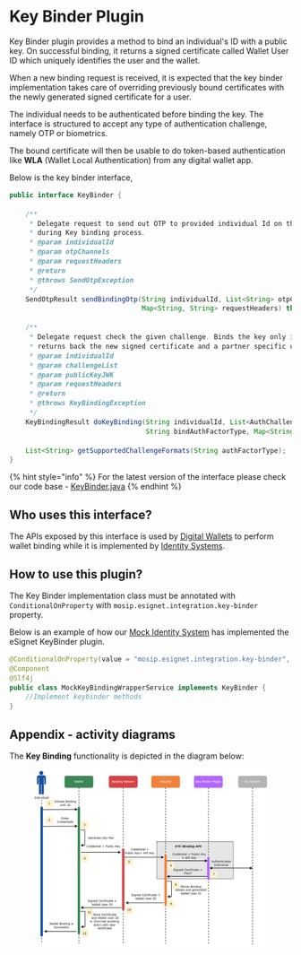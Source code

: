 # Key Binder Plugin

Key Binder plugin provides a method to bind an individual's ID with a public key. On successful binding, it returns a signed certificate called Wallet User ID which uniquely identifies the user and the wallet.&#x20;

When a new binding request is received, it is expected that the key binder implementation takes care of overriding previously bound certificates with the newly generated signed certificate for a user.

The individual needs to be authenticated before binding the key. The interface is structured to accept any type of authentication challenge, namely OTP or biometrics.

The bound certificate will then be usable to do token-based authentication like **WLA** (Wallet Local Authentication) from any digital wallet app.

Below is the key binder interface,

```java
public interface KeyBinder {

    /**
     * Delegate request to send out OTP to provided individual Id on the configured channel
     * during Key binding process.
     * @param individualId
     * @param otpChannels
     * @param requestHeaders
     * @return
     * @throws SendOtpException
     */
    SendOtpResult sendBindingOtp(String individualId, List<String> otpChannels,
                                 Map<String, String> requestHeaders) throws SendOtpException;

    /**
     * Delegate request check the given challenge. Binds the key only if the given challenge is valid
     * returns back the new signed certificate and a partner specific user token.
     * @param individualId
     * @param challengeList
     * @param publicKeyJWK
     * @param requestHeaders
     * @return
     * @throws KeyBindingException
     */
    KeyBindingResult doKeyBinding(String individualId, List<AuthChallenge> challengeList, Map<String, Object> publicKeyJWK,
                                  String bindAuthFactorType, Map<String, String> requestHeaders) throws KeyBindingException;
    
    List<String> getSupportedChallengeFormats(String authFactorType);
}
```

{% hint style="info" %}
For the latest version of the interface please check our code base - [KeyBinder.java](https://github.com/mosip/esignet/blob/master/esignet-integration-api/src/main/java/io/mosip/esignet/api/spi/KeyBinder.java)
{% endhint %}

## Who uses this interface?

The APIs exposed by this interface is used by [Digital Wallets](../glossary.md#digital-id-wallet) to perform wallet binding while it is implemented by [Identity Systems](../glossary.md#identity-systems).

## How to use this plugin?

The Key Binder implementation class must be annotated with `ConditionalOnProperty` with `mosip.esignet.integration.key-binder` property.&#x20;

Below is an example of how our [Mock Identity System](https://github.com/mosip/esignet-mock-services/blob/master/mock-esignet-integration-impl/src/main/java/io/mosip/esignet/mock/integration/service/MockKeyBindingWrapperService.java) has implemented the eSignet KeyBinder plugin.

```java
@ConditionalOnProperty(value = "mosip.esignet.integration.key-binder", havingValue = "mock-keybinder-service")
@Component
@Slf4j
public class MockKeyBindingWrapperService implements KeyBinder {
    //Implement keybinder methods
}
```

## Appendix - activity diagrams

The **Key Binding** functionality is depicted in the diagram below:

<figure><img src="../.gitbook/assets/activity-diagrams-wallet-binding (1).png" alt=""><figcaption></figcaption></figure>
